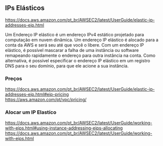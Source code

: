 ## IPs Elásticos

<https://docs.aws.amazon.com/pt_br/AWSEC2/latest/UserGuide/elastic-ip-addresses-eip.html>

Um Endereço IP elástico é um endereço IPv4 estático projetado para computação em nuvem dinâmica. Um endereço IP elástico é alocado para a conta da AWS e será seu até que você o libere. Com um endereço IP elástico, é possível mascarar a falha de uma instância ou software remapeando rapidamente o endereço para outra instância na conta. Como alternativa, é possível especificar o endereço IP elástico em um registro DNS para o seu domínio, para que ele acione a sua instância. 

### Preços 

<https://docs.aws.amazon.com/pt_br/AWSEC2/latest/UserGuide/elastic-ip-addresses-eip.html#eip-pricing>\
<https://aws.amazon.com/pt/vpc/pricing/>


### Alocar um IP Elastíco

<https://docs.aws.amazon.com/pt_br/AWSEC2/latest/UserGuide/working-with-eips.html#using-instance-addressing-eips-allocating>\
<https://docs.aws.amazon.com/pt_br/AWSEC2/latest/UserGuide/working-with-eips.html>
